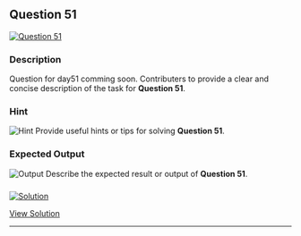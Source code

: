 


## Question 51
<a href="https://github.com/alishgosai/Javascript-Exercise-and-Solutions/blob/master/questions/Question51.md" target="_blank">
  <img src="https://img.shields.io/badge/Question-51-purple?style=for-the-badge&logoSize=60" alt="Question 51">
</a>

### **Description**
Question for day51 comming soon.
Contributers to provide a clear and concise description of the task for **Question 51**.

### **Hint**
![Hint](https://img.shields.io/badge/Hint:-blue)
Provide useful hints or tips for solving **Question 51**.

### **Expected Output**
![Output](https://img.shields.io/badge/Output:-blue)
Describe the expected result or output of **Question 51**.

### <a href="https://github.com/alishgosai/Javascript-Exercise-and-Solutions/blob/master/solutions/Solution51.js" target="_blank">
  <img src="https://img.shields.io/badge/Solution-1f8e00?style=for-the-badge&logo=solution&logoColor=white" alt="Solution">
</a>

<a href="https://github.com/alishgosai/Javascript-Exercise-and-Solutions/blob/master/solutions/Solution51.js" target="_blank">View Solution</a>

---

